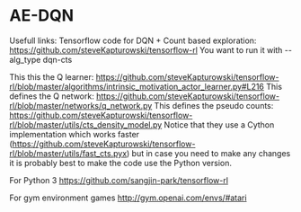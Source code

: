 # AE-DQN
Usefull links:
Tensorflow code for DQN + Count based exploration: https://github.com/steveKapturowski/tensorflow-rl
You want to run it with --alg_type dqn-cts

This this the Q learner:
https://github.com/steveKapturowski/tensorflow-rl/blob/master/algorithms/intrinsic_motivation_actor_learner.py#L216 
This defines the Q network:
https://github.com/steveKapturowski/tensorflow-rl/blob/master/networks/q_network.py 
This defines the pseudo counts:
https://github.com/steveKapturowski/tensorflow-rl/blob/master/utils/cts_density_model.py Notice that they use a Cython implementation which works faster (https://github.com/steveKapturowski/tensorflow-rl/blob/master/utils/fast_cts.pyx) but in case you need to make any changes it is probably best to make the code use the Python version.

For Python 3
https://github.com/sangjin-park/tensorflow-rl

For gym environment games
http://gym.openai.com/envs/#atari
